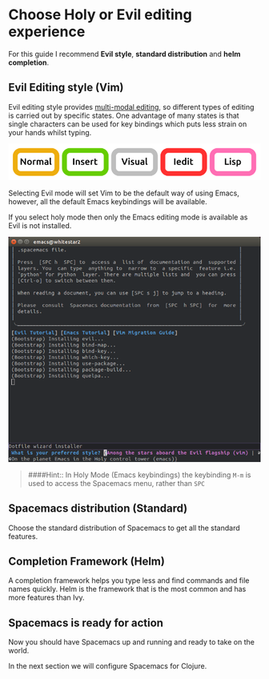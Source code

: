 # Choose Holy or Evil editing experience

For this guide I recommend **Evil style**, **standard distribution** and **helm completion**.


## Evil Editing style (Vim)

Evil editing style provides [multi-modal editing](/why-spacemacs/states.html), so different types of editing is carried out by specific states.  One advantage of many states is that single characters can be used for key bindings which puts less strain on your hands whilst typing.

![Spacemacs - Evil states](/images/spacemacs-states-vim.png)


Selecting Evil mode will set Vim to be the default way of using Emacs, however, all the default Emacs keybindings will be available.

If you select holy mode then only the Emacs editing mode is available as Evil is not installed.

![Spacemacs - selecting Evil mode](/images/spacemacs-first-run-vim.png)


> ####Hint::
> In Holy Mode (Emacs keybindings) the keybinding `M-m` is used to access the Spacemacs menu, rather than `SPC`


## Spacemacs distribution (Standard)

Choose the standard distribution of Spacemacs to get all the standard features.


## Completion Framework (Helm)

A completion framework helps you type less and find commands and file names quickly.  Helm is the framework that is the most common and has more features than Ivy.

## Spacemacs is ready for action

Now you should have Spacemacs up and running and ready to take on the world.

In the next section we will configure Spacemacs for Clojure.
